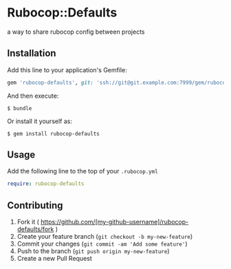 # Rubocop::Defaults

a way to share rubocop config between projects

## Installation

Add this line to your application's Gemfile:

```ruby
gem 'rubocop-defaults', git: 'ssh://git@git.example.com:7999/gem/rubocop-defaults.git', tag: 'v_current_tag'
```

And then execute:

    $ bundle

Or install it yourself as:

    $ gem install rubocop-defaults

## Usage

Add the following line to the top of your `.rubocop.yml`

``` yml
require: rubocop-defaults
```

## Contributing

1. Fork it ( https://github.com/[my-github-username]/rubocop-defaults/fork )
2. Create your feature branch (`git checkout -b my-new-feature`)
3. Commit your changes (`git commit -am 'Add some feature'`)
4. Push to the branch (`git push origin my-new-feature`)
5. Create a new Pull Request
